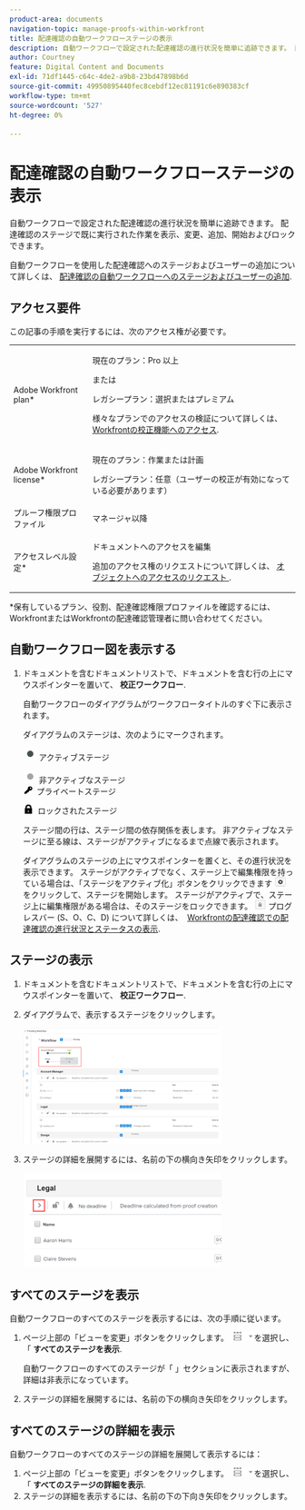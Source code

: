 ```yaml
---
product-area: documents
navigation-topic: manage-proofs-within-workfront
title: 配達確認の自動ワークフローステージの表示
description: 自動ワークフローで設定された配達確認の進行状況を簡単に追跡できます。 配達確認のステージで既に実行された作業を表示、変更、追加、開始およびロックできます。
author: Courtney
feature: Digital Content and Documents
exl-id: 71df1445-c64c-4de2-a9b8-23bd47898b6d
source-git-commit: 49950895440fec8cebdf12ec81191c6e890383cf
workflow-type: tm+mt
source-wordcount: '527'
ht-degree: 0%

---
```


# 配達確認の自動ワークフローステージの表示

自動ワークフローで設定された配達確認の進行状況を簡単に追跡できます。 配達確認のステージで既に実行された作業を表示、変更、追加、開始およびロックできます。

自動ワークフローを使用した配達確認へのステージおよびユーザーの追加について詳しくは、 [配達確認の自動ワークフローへのステージおよびユーザーの追加](../../../review-and-approve-work/proofing/managing-proofs-within-workfront/add-stages-users-to-automated-workflow-proof.md).

## アクセス要件

この記事の手順を実行するには、次のアクセス権が必要です。

<table style="table-layout:auto"> 
 <col> 
 <col> 
 <tbody> 
  <tr> 
   <td role="rowheader">Adobe Workfront plan*</td> 
   <td> <p>現在のプラン：Pro 以上</p> <p>または</p> <p>レガシープラン：選択またはプレミアム</p> <p>様々なプランでのアクセスの検証について詳しくは、 <a href="/help/quicksilver/administration-and-setup/manage-workfront/configure-proofing/access-to-proofing-functionality.md" class="MCXref xref">Workfrontの校正機能へのアクセス</a>.</p> </td> 
  </tr> 
  <tr> 
   <td role="rowheader">Adobe Workfront license*</td> 
   <td> <p>現在のプラン：作業または計画</p> <p>レガシープラン：任意（ユーザーの校正が有効になっている必要があります）</p> </td> 
  </tr> 
  <tr> 
   <td role="rowheader">プルーフ権限プロファイル </td> 
   <td>マネージャ以降</td> 
  </tr> 
  <tr> 
   <td role="rowheader">アクセスレベル設定*</td> 
   <td> <p>ドキュメントへのアクセスを編集</p> <p>追加のアクセス権のリクエストについて詳しくは、 <a href="../../../workfront-basics/grant-and-request-access-to-objects/request-access.md" class="MCXref xref">オブジェクトへのアクセスのリクエスト </a>.</p> </td> 
  </tr> 
 </tbody> 
</table>

&#42;保有しているプラン、役割、配達確認権限プロファイルを確認するには、WorkfrontまたはWorkfrontの配達確認管理者に問い合わせてください。

## 自動ワークフロー図を表示する

1. ドキュメントを含むドキュメントリストで、ドキュメントを含む行の上にマウスポインターを置いて、 **校正ワークフロー**.

   自動ワークフローのダイアグラムがワークフロータイトルのすぐ下に表示されます。

   ダイアグラムのステージは、次のようにマークされます。

   ![dot.png](assets/dot.png) アクティブステージ

   ![gray_dot.png](assets/grey-dot.png) 非アクティブなステージ\
   ![sbw-key-icon.png](assets/sbw-key-icon.png)  プライベートステージ

   ![sbw-padlock-icon.png](assets/sbw-padlock-icon.png)  ロックされたステージ

   ステージ間の行は、ステージ間の依存関係を表します。 非アクティブなステージに至る線は、ステージがアクティブになるまで点線で表示されます。

   ダイアグラムのステージの上にマウスポインターを置くと、その進行状況を表示できます。 ステージがアクティブでなく、ステージ上で編集権限を持っている場合は、「ステージをアクティブ化」ボタンをクリックできます ![](assets/activate-stage-btn.png) をクリックして、ステージを開始します。 ステージがアクティブで、ステージ上に編集権限がある場合は、そのステージをロックできます。 ![](assets/lock-stage-btn.png) プログレスバー (S、O、C、D) について詳しくは、  [Workfrontの配達確認での配達確認の進行状況とステータスの表示](../../../workfront-proof/wp-work-proofsfiles/manage-your-work/view-progress-and-status-of-proof.md).

## ステージの表示

1. ドキュメントを含むドキュメントリストで、ドキュメントを含む行の上にマウスポインターを置いて、 **校正ワークフロー**.
1. ダイアグラムで、表示するステージをクリックします。

   ![](assets/view-stage-diagram-350x204.png)

1. ステージの詳細を展開するには、名前の下の横向き矢印をクリックします。

   ![](assets/stage-details-caret-350x167.png)

## すべてのステージを表示

自動ワークフローのすべてのステージを表示するには、次の手順に従います。

1. ページ上部の「ビューを変更」ボタンをクリックします。 ![](assets/change-view-btn.png)を選択し、「 **すべてのステージを表示**.

   自動ワークフローのすべてのステージが「 」セクションに表示されますが、詳細は非表示になっています。

1. ステージの詳細を展開するには、名前の下の横向き矢印をクリックします。

## すべてのステージの詳細を表示

自動ワークフローのすべてのステージの詳細を展開して表示するには：

1. ページ上部の「ビューを変更」ボタンをクリックします。 ![](assets/change-view-btn.png)を選択し、「 **すべてのステージの詳細を表示**.
1. ステージの詳細を表示するには、名前の下の下向き矢印をクリックします。
